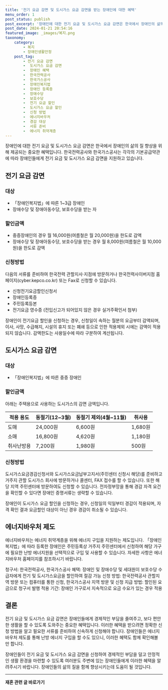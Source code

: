 ```yaml
---
title: '전기 요금 감면 및 도시가스 요금 감면을 받는 장애인에 대한 혜택'
menu_order: 1
post_status: publish
post_excerpt: '장애인에 대한 전기 요금 및 도시가스 요금 감면은 한국에서 장애인의 삶의 질 향상을 위해 제공되는 중요한 혜택입니다. 한국전력공사와 한국가스공사는 각각의 기본공급약관에 따라 장애인들에게 전기 요금 및 도시가스 요금 감면을 지원하고 있습니다.'
post_date: 2024-01-21 20:54:16
featured_image: _images/복지.png
taxonomy:
    category:
        - 복지
        - 장애인생활안정
    post_tag:
        - 전기 요금 감면
        -  도시가스 요금 감면
        -  장애인 혜택
        -  한국전력공사
        -  한국가스공사
        -  장애인복지법
        -  장애인 등록증
        -  장애수당
        -  보호수당
        -  전기 요금 할인
        -  도시가스 요금 할인
        -  신청 방법
        -  에너지바우처
        -  경감 대상
        -  서류 준비
        -  에너지 취약계층
---
```



장애인에 대한 전기 요금 및 도시가스 요금 감면은 한국에서 장애인의 삶의 질 향상을 위해 제공되는 중요한 혜택입니다. 한국전력공사와 한국가스공사는 각각의 기본공급약관에 따라 장애인들에게 전기 요금 및 도시가스 요금 감면을 지원하고 있습니다.

## 전기 요금 감면

### 대상
- 「장애인복지법」에 따른 1~3급 장애인
- 장애수당 및 장애아동수당, 보호수당을 받는 자

### 할인금액
- 중증장애인의 경우 월 16,000원(여름철은 월 20,000원)을 한도로 감액
- 장애수당 및 장애아동수당, 보호수당을 받는 경우 월 8,000원(여름철은 월 10,000원)을 한도로 감액

### 신청방법
다음의 서류를 준비하여 한국전력 관할지사·지점에 방문하거나 한국전력사이버지점 홈페이지(cyber.kepco.co.kr) 또는 Fax로 신청할 수 있습니다.
- 신청전기요금할인신청서
- 장애인등록증
- 주민등록등본
- 전기요금 영수증 (전입신고가 되어있지 않은 경우 실거주확인서 첨부)

장애인이 전기요금 할인을 신청하는 경우, 신청일이 속하는 월분의 요금부터 감액되며, 이사, 사망, 수급해지, 시설의 휴지 또는 폐쇄 등으로 인한 적용제외 시에는 감액이 적용되지 않습니다. 감액한도는 사용일수에 따라 구분하여 계산됩니다.

## 도시가스 요금 감면

### 대상
- 「장애인복지법」에 따른 중증 장애인

### 할인금액

아래는 주택용으로 사용하는 도시가스의 감면 금액입니다.

| 적용 용도 | 동절기(12~3월) | 동절기 제외(4월~11월) | 취사용 |
|----|----|----|----|
| 도매 | 24,000원 | 6,600원 | 1,680원 |
| 소매 | 16,800원 | 4,620원 | 1,180원 |
| 취사난방용 | 7,200원 | 1,980원 | 500원 |

### 신청방법
도시가스요금경감신청서와 도시가스요금납부고지서(주민센터 신청시 해당)를 준비하고 거주지 관할 도시가스 회사에 방문하거나 콜센터, FAX 접수를 할 수 있습니다. 또한 해당 지역 주민센터에 방문하여도 신청할 수 있습니다. 전자정부망을 통해 경감 자격 요건을 확인할 수 있다면 장애인 증명서류는 생략할 수 있습니다. 

장애인이 도시가스 요금 할인을 신청하는 경우, 신청일의 익일부터 경감이 적용되며, 자격 확인 결과 요금할인 대상이 아닌 경우 경감이 취소될 수 있습니다.

## 에너지바우처 제도

에너지바우처는 에너지 취약계층을 위해 에너지 구입을 지원하는 제도입니다. 「장애인복지법」에 따라 등록한 장애인은 주민등록상 거주지 주민센터에서 신청하여 해당 가구에 필요한 난방 에너지원을 선택적으로 구입 및 사용할 수 있습니다. 자세한 사항은 에너지바우처 홈페이지를 참조하시기 바랍니다.

청구서: 한국전력공사, 한국가스공사
혜택: 장애인 및 장애수당 및 세대원이 보호수당 수급자에게 전기 및 도시가스요금을 할인하여 절감 가능
신청 방법: 한국전력공사 관할지역 방문 또는 컴퓨터를 통한 신청,  한국가스공사 지역 방문 및 신청
지급 방법: 할인된 요금으로 청구서 발행
적용 기간: 장애인 가구로서 지속적으로 요금 수요가 있는 경우 적용


## 결론

전기 요금 및 도시가스 요금 감면은 장애인들에게 경제적인 부담을 줄여주고, 보다 편안한 생활을 할 수 있도록 도와주는 중요한 혜택입니다. 이러한 혜택을 받으려면 정확한 신청 방법을 알고 필요한 서류를 준비하여 신속하게 신청해야 합니다. 장애인들은 에너지바우처 제도를 통해 난방 에너지 구입을 할 수도 있으니, 이러한 혜택도 함께 확인해볼 만 합니다.

장애인들이 전기 요금 및 도시가스 요금 감면을 신청하여 경제적인 부담을 덜고 안정적인 생활 환경을 마련할 수 있도록 여러분도 주변에 있는 장애인들에게 이러한 혜택을 알려주시기 바랍니다. 장애인들의 삶의 질을 함께 향상시키는데 도움이 될 것입니다.
<!-- wp:separator -->
<hr class="wp-block-separator has-alpha-channel-opacity"/>
<!-- /wp:separator -->

<!-- wp:group {"backgroundColor":"base","layout":{"type":"constrained"}} -->
<div class="wp-block-group has-base-background-color has-background"><!-- wp:paragraph {"align":"center","fontSize":"medium"} -->
<p class="has-text-align-center has-large-font-size"><strong>재혼 관련 글 바로가기</strong></p>
<!-- /wp:paragraph -->


<!-- wp:latest-posts
{"categories":[{"id":1427,"count":19,"description":"","link":"https://uknowlaw.com/category/%ec%9e%ac%ed%98%bc/","name":"재혼","slug":"재혼","taxonomy":"category","parent":0,"meta":[],"_links":{"self":[{"href":"https://uknowlaw.com/wp-json/wp/v2/categories/1427"}],"collection":[{"href":"https://uknowlaw.com/wp-json/wp/v2/categories"}],"about":[{"href":"https://uknowlaw.com/wp-json/wp/v2/taxonomies/category"}],"wp:post_type":[{"href":"https://uknowlaw.com/wp-json/wp/v2/posts?categories=1427"}],"curies":[{"name":"wp","href":"https://api.w.org/{rel}","templated":true}]}}],"postsToShow":100,"excerptLength":28,"postLayout":"grid","columns":2,"featuredImageAlign":"left","featuredImageSizeSlug":"large","fontSize":"small"} /--></div>
<!-- /wp:group -->